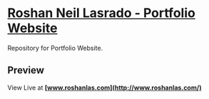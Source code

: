 # [Roshan Neil Lasrado - Portfolio Website](https://roshanlas.github.io/)

Repository for Portfolio Website.

## Preview

View Live at **[www.roshanlas.com](http://www.roshanlas.com/)**

